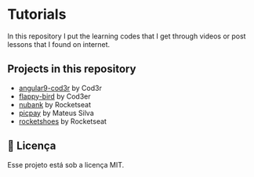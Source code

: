 # Tutorials
In this repository I put the learning codes that I get through videos or post lessons that I found on internet.

## Projects in this repository

- [angular9-cod3r](./angular9-cod3r) by Cod3r
- [flappy-bird](./flappy-bird) by Cod3er
- [nubank](./nubankclone) by Rocketseat
- [picpay](./picpay) by Mateus Silva
- [rocketshoes](./tutorials/rocketshoes) by Rocketseat
 

## 🧾 Licença

Esse projeto está sob a licença MIT.
